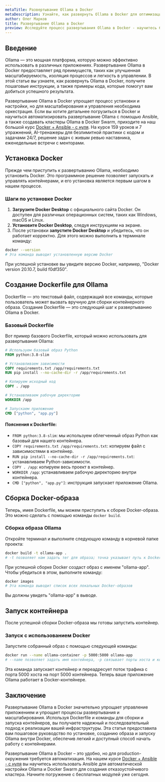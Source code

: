 ```yaml
---
metaTitle: Развертывание Ollama в Docker
metaDescription: Узнайте, как развернуть Ollama в Docker для оптимизации процессов развертывания - пошаговое руководство и примеры кода помогут упрощать работу с Docke
author: Олег Марков
title: Развертывание Ollama в Docker
preview: Исследуйте процесс развертывания Ollama в Docker - научитесь быстро и эффективно внедрять контейнеризацию в свои проекты с помощью простых примеров и пояснений
---
```


## Введение

Ollama — это мощная платформа, которую можно эффективно использовать в различных приложениях. Развертывание Ollama в Docker предоставляет ряд преимуществ, таких как улучшенная масштабируемость, изоляция процессов и легкость в управлении. В этой статье вы узнаете, как развернуть Ollama в Docker, получите пошаговые инструкции, а также примеры кода, которые помогут вам добиться успешного результата.

Развертывание Ollama в Docker упрощает процесс установки и настройки, но для масштабирования и управления необходима оркестрация. Если вы хотите детальнее погрузиться в Docker и научиться автоматизировать развертывание Ollama с помощью Ansible, а также создавать кластеры Ollama в Docker Swarm, приходите на наш большой курс [Docker + Ansible - с нуля](https://purpleschool.ru/course/docker?utm_source=knowledgebase&utm_medium=text&utm_campaign=Razvertyvanie_Ollama_v_Docker). На курсе 159 уроков и 7 упражнений, AI-тренажеры для безлимитной практики с кодом и задачами 24/7, решение задач с живым ревью наставника, еженедельные встречи с менторами.

## Установка Docker

Прежде чем приступить к развертыванию Ollama, необходимо установить Docker. Это программное решение позволяет запускать и управлять контейнерами, и его установка является первым шагом в нашем процессе.

### Шаги по установке Docker

1. **Загрузите Docker Desktop** с официального сайта Docker. Он доступен для различных операционных систем, таких как Windows, macOS и Linux.
2. **Установите Docker Desktop**, следуя инструкциям на экране.
3. После установки **запустите Docker Desktop** и убедитесь, что он работает корректно. Для этого можно выполнить в терминале команду:

```bash
docker --version
# Эта команда выводит установленную версию Docker
```

При успешной установке вы увидите версию Docker, например, "Docker version 20.10.7, build f0df350".

## Создание Dockerfile для Ollama

Dockerfile — это текстовый файл, содержащий все команды, которые пользователь может вызвать вручную для сборки контейнерного образа. Создание Dockerfile — это следующий шаг к развертыванию Ollama в Docker.

### Базовый Dockerfile

Вот пример базового Dockerfile, который можно использовать для развертывания Ollama:

```dockerfile
# Используем базовый образ Python
FROM python:3.8-slim

# Устанавливаем зависимости
COPY requirements.txt /app/requirements.txt
RUN pip install --no-cache-dir -r /app/requirements.txt

# Копируем исходный код
COPY . /app

# Устанавливаем рабочую директорию
WORKDIR /app

# Запускаем приложение
CMD ["python", "app.py"]
```

#### Пояснения к Dockerfile:

- `FROM python:3.8-slim`: мы используем облегченный образ Python как базовый для нашего контейнера.
- `COPY requirements.txt /app/requirements.txt`: копируем файл с зависимостями в контейнер.
- `RUN pip install --no-cache-dir -r /app/requirements.txt`: устанавливаем Python-зависимости.
- `COPY . /app`: копируем весь проект в контейнер.
- `WORKDIR /app`: устанавливаем рабочую директорию внутри контейнера.
- `CMD ["python", "app.py"]`: инструкция запускает приложение Ollama.

## Сборка Docker-образа

Теперь, имея Dockerfile, мы можем приступить к сборке Docker-образа. Это можно сделать с помощью команды `docker build`.

### Сборка образа Ollama

Откройте терминал и выполните следующую команду в корневой папке проекта:

```bash
docker build -t ollama-app .
# -t позволяет нам задать тег для образа; точка указывает путь к Dockerfile
```

При успешной сборке Docker создаст образ с именем "ollama-app". Чтобы убедиться в этом, выполните команду:

```bash
docker images
# Эта команда выводит список всех локальных Docker-образов
```

Вы должны увидеть "ollama-app" в выводе.

## Запуск контейнера

После успешной сборки Docker-образа мы готовы запустить контейнер.

### Запуск с использованием Docker

Запустите собранный образ с помощью следующей команды:

```bash
docker run --name ollama-container -p 5000:5000 ollama-app
# --name позволяет задать имя контейнера, -p связывает порты хоста и контейнера
```

Эта команда запускает контейнер и переадресует поток трафика с порта 5000 хоста на порт 5000 контейнера. Теперь ваше приложение Ollama работает в Docker-контейнере.

## Заключение

Развертывание Ollama в Docker значительно упрощает управление приложением и упрощает процессы развертывания и масштабирования. Используя Dockerfile и команды для сборки и запуска контейнеров, вы получаете надежный и последовательный подход к реализации вашей инфраструктуры. Эта статья предоставила вам пошаговое руководство по установке, созданию образа и запуску Ollama внутри Docker, обеспечив легкий и доступный способ начать работу с контейнерами.

Развертывание Ollama в Docker – это удобно, но для production-окружения требуется автоматизация. На нашем курсе [Docker + Ansible - с нуля](https://purpleschool.ru/course/docker?utm_source=knowledgebase&utm_medium=text&utm_campaign=Razvertyvanie_Ollama_v_Docker) вы научитесь использовать Ansible для автоматической настройки Ollama и Docker Swarm для создания отказоустойчивого кластера. Начните погружение с бесплатных модулей уже сегодня.
